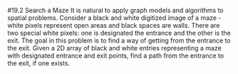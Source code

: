 #19.2 Search a Maze
It is natural to apply graph models and algorithms to spatial problems.  Consider a black and white digitized image of a
maze - white pixels represent open areas and black spaces are walls.  There are two special white pixels: one is
designated the entrance and the other is the exit.  The goal in this problem is to find a way of getting from the
entrance to the exit.
Given a 2D array of black and white entries representing a maze with designated entrance and exit points, find a path
from the entrance to the exit, if one exists.